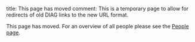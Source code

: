 title: This page has moved
comment: This is a temporary page to allow for redirects of old DIAG links to the new URL format.

This page has moved. For an overview of all people please see the [People page](/people/).

<script type="text/javascript">

var valid_people = {"Bram_van_Ginneken": "bram-van-ginneken","Nico_Karssemeijer": "nico-karssemeijer","Francesco_Ciompi": "francesco-ciompi","Henkjan_Huisman": "henkjan-huisman","Colin_Jacobs": "colin-jacobs","Jeroen_van_der_Laak": "jeroen-van-der-laak","Geert_Litjens": "geert-litjens","Rashindra_Manniesing": "rashindra-manniesing","James_Meakin": "james-meakin","Matthieu_Rutten": "matthieu-rutten","Clarisa_S%C3%A1nchez": "clarisa-sanchez","Cornelia_Schaefer-Prokop": "cornelia-schaefer-prokop","Witali_Aswolinskiy": "witali-aswolinskiy","Thomas_van_den_Heuvel": "thomas-van-den-heuvel","Nikolas_Lessmann": "nikolas-lessmann","Caner_Mercan": "caner-mercan","Nikita_Moriakov": "nikita-moriakov","Keelin_Murphy": "keelin-murphy","Steven_Schalekamp": "steven-schalekamp","Ernst_Scholten": "ernst-scholten","Jonas_Teuwen": "jonas-teuwen","Elke_Loskamp-Huntink": "elke-loskamp-huntink","Rita_Bijlsma": "rita-bijlsma","Merijn_van_Erp": "merijn-van-erp","Paul_Konstantin_Gerke": "paul-konstantin-gerke","Miriam_Groeneveld": "miriam-groeneveld","Sjoerd_Kerkstra": "sjoerd-kerkstra","Sil_van_de_Leemput": "sil-van-de-leemput","Mike_Overkamp": "mike-overkamp","Maud_Wekking": "maud-wekking","Harm_van_Zeeland": "harm-van-zeeland","Alessandro_Ardu": "alessandro-ardu","Maschenka_Balkenhol": "maschenka-balkenhol","P%C3%A9ter_B%C3%A1ndi": "peter-bandi","Thomas_de_Bel": "thomas-de-bel","John-Melle_Bokhorst": "john-melle-bokhorst","Luuk_Boulogne": "luuk-boulogne","Patrick_Brand": "patrick-brand","Wouter_Bulten": "wouter-bulten","Erdi_Calli": "erdi-calli","Oscar_Debats": "oscar-debats","Koen_Dercksen": "koen-dercksen","Miguel_Fernandes": "miguel-fernandes","Daan_Geijs": "daan-geijs","Cristina_Gonzalez_Gonzalo": "cristina-gonzalez-gonzalo","Jasper_van_der_Graaf": "jasper-van-der-graaf","Tariq_Haddad": "tariq-haddad","Ward_Hendrix": "ward-hendrix","Meyke_Hermsen": "meyke-hermsen","Matin_Hosseinzadeh": "matin-hosseinzadeh","Gabriel_Humpire_Mamani": "gabriel-humpire-mamani","Michel_Kok": "michel-kok","Kevin_Koschmieder": "kevin-koschmieder","Kicky_van_Leeuwen": "kicky-van-leeuwen","Bart_Liefers": "bart-liefers","Jasper_Linmans": "jasper-linmans","Esther_Markus-Smeets": "esther-markus-smeets","Midas_Meijs": "midas-meijs","Ajay_Patel": "ajay-patel","Hans_Pinckaers": "hans-pinckaers","Sarah_van_Riel": "sarah-van-riel","Mart_van_Rijthoven": "mart-van-rijthoven","Riccardo_Samperna": "riccardo-samperna","Anton_Schreuder": "anton-schreuder","Cheryl_Sital": "cheryl-sital","Ecem_Sogancioglu": "ecem-sogancioglu","David_Tellez": "david-tellez","Kiran_Vaidhya_Venkadesh": "kiran-vaidhya-venkadesh","Coen_de_Vente": "coen-de-vente","Xie_Weiyi": "xie-weiyi","Gaby_Whitehead": "gaby-whitehead","Bram_de_Wilde": "bram-de-wilde","Ludo_van_Alst": "ludo-van-alst","Niels_van_den_Hork": "niels-van-den-hork","Thijs_van_den_Hout": "thijs-van-den-hout","Jeffrey_Hoven": "jeffrey-hoven","Ruben_Kluge": "ruben-kluge","Chase_Neff": "chase-neff","Martijn_Schilpzand": "martijn-schilpzand","Rens_van_Schouwenburg": "rens-van-schouwenburg","Grzegorz_Chlebus": "grzegorz-chlebus","Nils_Hendrix": "nils-hendrix","Alessa_Hering": "alessa-hering"
}

valid_pub_pages = {"Bram van Ginneken": "bram-van-ginneken","Nico Karssemeijer": "nico-karssemeijer","Francesco Ciompi": "francesco-ciompi","Henkjan Huisman": "henkjan-huisman","Colin Jacobs": "colin-jacobs","Jeroen van der Laak": "jeroen-van-der-laak","Geert Litjens": "geert-litjens","Rashindra Manniesing": "rashindra-manniesing","James Meakin": "james-meakin","Matthieu Rutten": "matthieu-rutten","Clarisa Sánchez": "clarisa-sanchez","Cornelia Schaefer-Prokop": "cornelia-schaefer-prokop","Witali Aswolinskiy": "witali-aswolinskiy","Thomas van den Heuvel": "thomas-van-den-heuvel","Nikolas Lessmann": "nikolas-lessmann","Caner Mercan": "caner-mercan","Nikita Moriakov": "nikita-moriakov","Keelin Murphy": "keelin-murphy","Steven Schalekamp": "steven-schalekamp","Ernst Scholten": "ernst-scholten","Jonas Teuwen": "jonas-teuwen","Elke Loskamp-Huntink": "elke-loskamp-huntink","Rita Bijlsma": "rita-bijlsma","Merijn van Erp": "merijn-van-erp","Paul Konstantin Gerke": "paul-konstantin-gerke","Miriam Groeneveld": "miriam-groeneveld","Sjoerd Kerkstra": "sjoerd-kerkstra","Sil van de Leemput": "sil-van-de-leemput","Mike Overkamp": "mike-overkamp","Maud Wekking": "maud-wekking","Harm van Zeeland": "harm-van-zeeland","Alessandro Ardu": "alessandro-ardu","Maschenka Balkenhol": "maschenka-balkenhol","Péter Bándi": "peter-bandi","Thomas de Bel": "thomas-de-bel","John-Melle Bokhorst": "john-melle-bokhorst","Luuk Boulogne": "luuk-boulogne","Patrick Brand": "patrick-brand","Wouter Bulten": "wouter-bulten","Erdi Calli": "erdi-calli","Oscar Debats": "oscar-debats","Koen Dercksen": "koen-dercksen","Miguel Fernandes": "miguel-fernandes","Daan Geijs": "daan-geijs","Cristina Gonzalez Gonzalo": "cristina-gonzalez-gonzalo","Jasper van der Graaf": "jasper-van-der-graaf","Tariq Haddad": "tariq-haddad","Ward Hendrix": "ward-hendrix","Meyke Hermsen": "meyke-hermsen","Matin Hosseinzadeh": "matin-hosseinzadeh","Gabriel Humpire Mamani": "gabriel-humpire-mamani","Michel Kok": "michel-kok","Kevin Koschmieder": "kevin-koschmieder","Kicky van Leeuwen": "kicky-van-leeuwen","Bart Liefers": "bart-liefers","Jasper Linmans": "jasper-linmans","Esther Markus-Smeets": "esther-markus-smeets","Midas Meijs": "midas-meijs","Ajay Patel": "ajay-patel","Hans Pinckaers": "hans-pinckaers","Sarah van Riel": "sarah-van-riel","Mart van Rijthoven": "mart-van-rijthoven","Riccardo Samperna": "riccardo-samperna","Anton Schreuder": "anton-schreuder","Cheryl Sital": "cheryl-sital","Ecem Sogancioglu": "ecem-sogancioglu","David Tellez": "david-tellez","Kiran Vaidhya Venkadesh": "kiran-vaidhya-venkadesh","Coen de Vente": "coen-de-vente","Xie Weiyi": "xie-weiyi","Gaby Whitehead": "gaby-whitehead","Bram de Wilde": "bram-de-wilde","Ludo van Alst": "ludo-van-alst","Niels van den Hork": "niels-van-den-hork","Thijs van den Hout": "thijs-van-den-hout","Jeffrey Hoven": "jeffrey-hoven","Ruben Kluge": "ruben-kluge","Chase Neff": "chase-neff","Martijn Schilpzand": "martijn-schilpzand","Rens van Schouwenburg": "rens-van-schouwenburg","Grzegorz Chlebus": "grzegorz-chlebus","Nils Hendrix": "nils-hendrix","Alessa Hering": "alessa-hering"
}

function getParameterByName(name, url) {
  if (!url) url = window.location.href;
    name = name.replace(/[\[\]]/g, '\\$&');
    var regex = new RegExp('[?&]' + name + '(=([^&#]*)|&|#|$)'),
        results = regex.exec(url);
    if (!results) return null;
    if (!results[2]) return '';
    return decodeURIComponent(results[2].replace(/\+/g, ' '));
}

if(getParameterByName('name') in valid_people) {
    // Redirect to new people page
    window.location.replace('https://' + window.location.hostname + '/people/' + valid_people[getParameterByName('name')])
}

if(getParameterByName('pubname') in valid_pub_pages) {
    // Redirect to new publication page
    window.location.replace('https://' + window.location.hostname + '/publications/' + valid_pub_pages[getParameterByName('pubname')])
}
</script>
